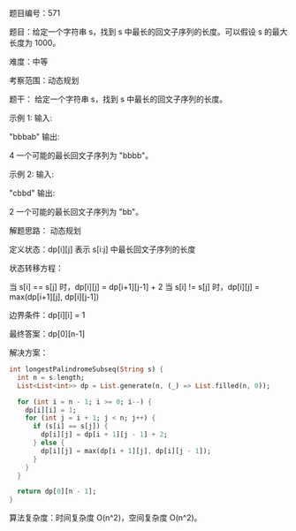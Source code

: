 题目编号：571

题目：给定一个字符串 s，找到 s 中最长的回文子序列的长度。可以假设 s 的最大长度为 1000。

难度：中等

考察范围：动态规划

题干：
给定一个字符串 s，找到 s 中最长的回文子序列的长度。

示例 1:
输入:

"bbbab"
输出:

4
一个可能的最长回文子序列为 "bbbb"。

示例 2:
输入:

"cbbd"
输出:

2
一个可能的最长回文子序列为 "bb"。

解题思路：
动态规划

定义状态：dp[i][j] 表示 s[i:j] 中最长回文子序列的长度

状态转移方程：

当 s[i] == s[j] 时，dp[i][j] = dp[i+1][j-1] + 2
当 s[i] != s[j] 时，dp[i][j] = max(dp[i+1][j], dp[i][j-1])

边界条件：dp[i][i] = 1

最终答案：dp[0][n-1]

解决方案：

```dart
int longestPalindromeSubseq(String s) {
  int n = s.length;
  List<List<int>> dp = List.generate(n, (_) => List.filled(n, 0));

  for (int i = n - 1; i >= 0; i--) {
    dp[i][i] = 1;
    for (int j = i + 1; j < n; j++) {
      if (s[i] == s[j]) {
        dp[i][j] = dp[i + 1][j - 1] + 2;
      } else {
        dp[i][j] = max(dp[i + 1][j], dp[i][j - 1]);
      }
    }
  }

  return dp[0][n - 1];
}
```

算法复杂度：时间复杂度 O(n^2)，空间复杂度 O(n^2)。